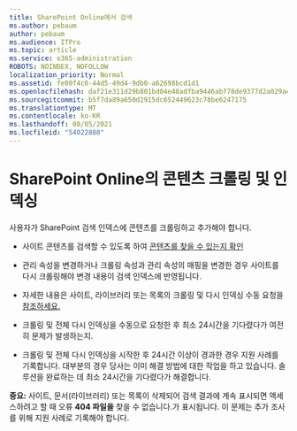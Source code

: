 ```yaml
---
title: SharePoint Online에서 검색
ms.author: pebaum
author: pebaum
ms.audience: ITPro
ms.topic: article
ms.service: o365-administration
ROBOTS: NOINDEX, NOFOLLOW
localization_priority: Normal
ms.assetid: fe00f4c0-44d5-49d4-9db0-a62698bcd1d1
ms.openlocfilehash: daf21e311d29b801bd04e48adfba9446abf78de9377d2a029aebccbac3910c62
ms.sourcegitcommit: b5f7da89a650d2915dc652449623c78be6247175
ms.translationtype: MT
ms.contentlocale: ko-KR
ms.lasthandoff: 08/05/2021
ms.locfileid: "54022808"
---
```

# <a name="content-crawling-and-indexing-in-sharepoint-online"></a>SharePoint Online의 콘텐츠 크롤링 및 인덱싱

사용자가 SharePoint 검색 인덱스에 콘텐츠를 크롤링하고 추가해야 합니다.

- 사이트 콘텐츠를 검색할 수 있도록 하여 [콘텐츠를 찾을 수 있는지 확인](https://docs.microsoft.com/sharepoint/make-site-content-searchable)

- 관리 속성을 변경하거나 크롤링 속성과 관리 속성의 매핑을 변경한 경우 사이트를 다시 크롤링해야 변경 내용이 검색 인덱스에 반영됩니다.

- 자세한 내용은 사이트, 라이브러리 또는 목록의 크롤링 및 다시 인덱싱 수동 요청을 [참조하세요.](https://docs.microsoft.com/sharepoint/crawl-site-content)

- 크롤링 및 전체 다시 인덱싱을 수동으로 요청한 후 최소 24시간을 기다렸다가 여전히 문제가 발생하는지.

- 크롤링 및 전체 다시 인덱싱을 시작한 후 24시간 이상이 경과한 경우 지원 사례를 기록합니다. 대부분의 경우 당사는 이미 해결 방법에 대한 작업을 하고 있습니다. 솔루션을 완료하는 데 최소 24시간을 기다렸다가 해결합니다.

**중요:** 사이트, 문서(라이브러리) 또는 목록이 삭제되어 검색 결과에 계속 표시되면 액세스하려고 할 때 오류 **404 파일을** 찾을 수 없습니다.가 표시됩니다. 이 문제는 추가 조사를 위해 지원 사례로 기록해야 합니다.



